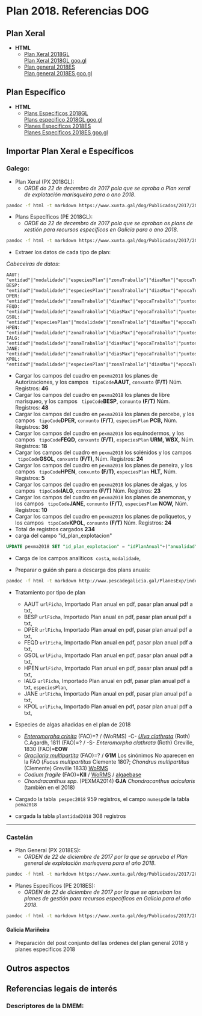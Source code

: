 # Plan 2018. Referencias DOG


## Plan Xeral

* __HTML__
	* [Plan Xeral 2018GL](https://www.xunta.gal/dog/Publicados/2017/20171229/AnuncioG0427-261217-0004_gl.html)  
[Plan Xeral 2018GL goo.gl](https://goo.gl/K7QC8H)
	* [Plan general 2018ES](https://www.xunta.gal/dog/Publicados/2017/20171229/AnuncioG0427-261217-0004_es.html)  
[Plan general 2018ES goo.gl](https://goo.gl/psRTUJ)

## Plan Específico

* __HTML__
	* [Plans Especificos 2018GL](https://www.xunta.gal/dog/Publicados/2017/20171229/AnuncioG0427-221217-0003_gl.html)  
	[Plans especifico 2018GL goo.gl](https://goo.gl/a1skz7)
	* [Planes Especificos 2018ES](https://www.xunta.gal/dog/Publicados/2017/20171229/AnuncioG0427-221217-0003_es.html)  
	[Planes Especificos 2018ES goo.gl](https://goo.gl/XXVMqW )


## Importar Plan Xeral e Específicos

### Galego:

* Plan Xeral (PX 2018GL):
	* _ORDE do 22 de decembro de 2017 pola que se aproba o Plan xeral de explotación marisqueira para o ano 2018_.  
```bash
pandoc -f html -t markdown https://www.xunta.gal/dog/Publicados/2017/20171229/AnuncioG0427-261217-0004_gl.html > pexma2018-GLO1.md
```

* Plans Específicos (PE 2018GL):
	* _ORDE do 22 de decembro de 2017 pola que se aproban os plans de xestión para recursos específicos en Galicia para o ano 2018_.  
```bash
pandoc -f html -t markdown https://www.xunta.gal/dog/Publicados/2017/20171229/AnuncioG0427-221217-0003_gl.html > pexma2018-GLO2.md
```

* Extraer los datos de cada tipo de plan:

_Cabeceiras de datos_:  
~~~
AAUT: "entidad"|"modalidade"|"especiesPlan"|"zonaTraballo"|"diasMax"|"epocaTraballo"|"puntosControl"
BESP: "entidad"|"modalidade"|"especiesPlan"|"zonaTraballo"|"diasMax"|"epocaTraballo"|"puntosControl"
DPER: "entidad"|"modalidade"|"zonaTraballo"|"diasMax"|"epocaTraballo"|"puntosControl"
FEQD: "entidad"|"modalidade"|"zonaTraballo"|"diasMax"|"epocaTraballo"|"puntosControl"
GSOL: "entidad"|"especiesPlan"|"modalidade"|"zonaTraballo"|"diasMax"|"epocaTraballo"|"puntosControl"
HPEN: "entidad"|"modalidade"|"zonaTraballo"|"diasMax"|"epocaTraballo"|"puntosControl"
IALG: "entidad"|"modalidade"|"zonaTraballo"|"diasMax"|"epocaTraballo"|"puntosControl"
JANE: "entidad"|"modalidade"|"zonaTraballo"|"diasMax"|"epocaTraballo"|"puntosControl"
KPOL: "entidad"|"modalidade"|"especiesPlan"|"zonaTraballo"|"diasMax"|"epocaTraballo"|"puntosControl"
~~~
* Cargar los campos del cuadro en `pexma2018` los planes de Autorizaciones, y los campos ` tipoCode`__AAUT__, `conxunto` __(F/T)__ Núm. Registros: __46__
* Cargar los campos del cuadro en `pexma2018` los planes de libre marisqueo, y los campos ` tipoCode`__BESP__, `conxunto` __(F/T)__ Núm. Registros: __48__
* Cargar los campos del cuadro en `pexma2018` los planes de percebe, y los campos ` tipoCode`__DPER__, `conxunto` __(F/T)__, `especiesPlan` __PCB,__ Núm. Registros: __36__
* Cargar los campos del cuadro en `pexma2018` los equinodermos, y los campos ` tipoCode`__FEQD__, `conxunto` __(F/T)__, `especiesPlan` __URM, WBX,__ Núm. Registros: __18__
* Cargar los campos del cuadro en `pexma2018` los solénidos y los campos ` tipoCode`__GSOL__, `conxunto` __(F/T)__, Núm. Registros: __24__
* Cargar los campos del cuadro en `pexma2018` los planes de peneira, y los campos ` tipoCode`__HPEN__, `conxunto` __(F/T)__, `especiesPlan` __HLT,__ Núm. Registros: __5__
* Cargar los campos del cuadro en `pexma2018` los planes de algas, y los campos ` tipoCode`__IALG__, `conxunto` __(F/T)__ Núm. Registros: __23__
* Cargar los campos del cuadro en `pexma2018` los planes de anemonas, y los campos ` tipoCode`__JANE__, `conxunto` __(F/T)__, `especiesPlan` __NOW,__ Núm. Registros: __10__
* Cargar los campos del cuadro en `pexma2018` los planes de poliquetos, y los campos ` tipoCode`__KPOL__, `conxunto` __(F/T)__ Núm. Registros: __24__
* Total de registros cargados __234__
* carga del campo "id_plan_explotacion" 
```sql
UPDATE pexma2018 SET "id_plan_explotacion" = "idPlanAnual"+("anualidad"*1000) WHERE "id_plan_explotacion" ISNULL;
```
* Carga de los campos analíticos  `costa`, `modalidade`,

* Preparar o guión sh para a descarga dos plans anuais:  
```bash
pandoc -f html -t markdown http://www.pescadegalicia.gal/PlanesExp/index.htm > plansAnuais2018-wgetall.md
```  
* Tratamiento por tipo de plan
	* AAUT `urlFicha`, Importado Plan anual en pdf, pasar plan anual pdf a txt,
	* BESP `urlFicha`, Importado Plan anual en pdf, pasar plan anual pdf a txt,
	* DPER `urlFicha`, Importado Plan anual en pdf, pasar plan anual pdf a txt,
	* FEQD `urlFicha`, Importado Plan anual en pdf, pasar plan anual pdf a txt,
	* GSOL `urlFicha`, Importado Plan anual en pdf, pasar plan anual pdf a txt,
	* HPEN `urlFicha`, Importado Plan anual en pdf, pasar plan anual pdf a txt,
	* IALG `urlFicha`, Importado Plan anual en pdf, pasar plan anual pdf a txt, `especiesPlan`,
	* JANE `urlFicha`, Importado Plan anual en pdf, pasar plan anual pdf a txt,
	* KPOL `urlFicha`, Importado Plan anual en pdf, pasar plan anual pdf a txt,

* Especies de algas añadidas en el plan de 2018
	* [_Enteromorpha crinita_](http://www.algaebase.org/search/species/detail/?species_id=sc8f0d0c36d55f889&sk=0&from=results) (FAO)=? / (WoRMS) -C- [_Ulva clathrata_](http://www.marinespecies.org/aphia.php?p=taxdetails&id=156078) (Roth) C.Agardh, 1811 (FAO)=? / -S- _Enteromorpha clathrata_ (Roth) Greville, 1830 (FAO)=__EOW__
	* [_Gracilaria multipartita_](http://www.algaebase.org/search/species/detail/?species_id=m907c50bf7ba61c64&sk=0&from=results) (FAO)=? / __G1M__ Los sinónimos No aparecen en la FAO (_Fucus multipartitus_ Clemente 1807; _Chondrus multipartitus_ (Clemente) Greville 1833) [WoRMS](http://www.marinespecies.org/aphia.php?p=taxdetails&id=145704)
	* _Codium fragile_ (FAO)=__KII__ / [WoRMS](http://www.marinespecies.org/aphia.php?p=taxdetails&id=145086) / [algaebase](http://www.algaebase.org/search/species/detail/?species_id=Weec97b2fec1aa47b&sk=0&from=results)
	* _Chondracanthus spp._ (PEXMA2014) __GJA__ _Chondracanthus acicularis_ (también en el 2018)

* Cargado la tabla  `pespec2018` 959 registros, el campo `numesp`de la tabla `pema2018`
* cargada la tabla `plantidad2018` 308 registros


----
### Castelán 

* Plan General (PX 2018ES):
	* _ORDEN de 22 de diciembre de 2017 por la que se aprueba el Plan general de explotación marisquera para el año 2018_.  
	
```bash
pandoc -f html -t markdown https://www.xunta.gal/dog/Publicados/2017/20171229/AnuncioG0427-261217-0004_es.html > pexma2018-ESO1.md
```

* Planes Específicos (PE 2018ES):
	* _ORDEN de 22 de diciembre de 2017 por la que se aprueban los planes de gestión para recursos específicos en Galicia para el año 2018_.  
	
```bash
pandoc -f html -t markdown https://www.xunta.gal/dog/Publicados/2017/20171229/AnuncioG0427-221217-0003_es.html > pexma2018-ESO2.md
```
#### Galicia Mariñeira 

+ Preparación del post conjunto del las ordenes del plan general 2018 y planes especificos 2018


## Outros aspectos


## Referencias legais de interés


### Descriptores de la DMEM:

